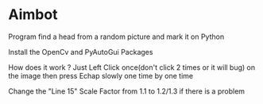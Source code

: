 # Aimbot

Program find a head from a random picture and mark it on Python

Install the OpenCv and PyAutoGui Packages

How does it work ?
Just Left Click once(don't click 2 times or it will bug)
on the image then press Echap slowly one time by one time

Change the "Line 15" Scale Factor from 1.1 to 1.2/1.3 if there is a problem

